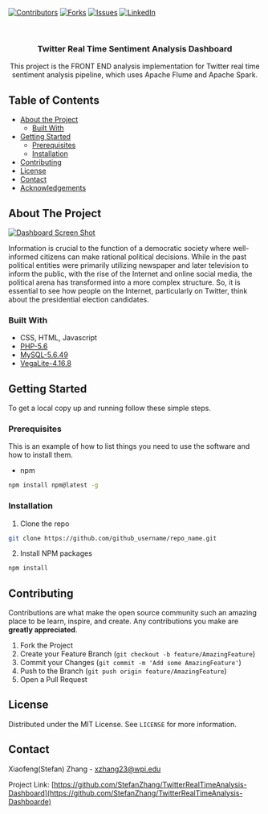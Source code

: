 [![Contributors][contributors-shield]][contributors-url]
[![Forks][forks-shield]][forks-url]
[![Issues][issues-shield]][issues-url]
[![LinkedIn][linkedin-shield]][linkedin-url]



<!-- PROJECT LOGO -->
<br />
<p align="center">

  <h3 align="center">Twitter Real Time Sentiment Analysis Dashboard</h3>

  <p align="center">
    This project is the FRONT END analysis implementation for Twitter real time sentiment analysis pipeline, which uses Apache Flume and Apache Spark. 
  </p>
</p>



<!-- TABLE OF CONTENTS -->
## Table of Contents

* [About the Project](#about-the-project)
  * [Built With](#built-with)
* [Getting Started](#getting-started)
  * [Prerequisites](#prerequisites)
  * [Installation](#installation)
* [Contributing](#contributing)
* [License](#license)
* [Contact](#contact)
* [Acknowledgements](#acknowledgements)



<!-- ABOUT THE PROJECT -->
## About The Project

[![Dashboard Screen Shot][product-screenshot]](https://sentiment.stefanzhang.com/)

Information is crucial to the function of a democratic society where well- informed citizens can make rational political decisions. While in the past political entities were primarily utilizing newspaper and later television to inform the public, with the rise of the Internet and online social media, the political arena has transformed into a more complex structure. So, it is essential to see how people on the Internet, particularly on Twitter, think about the presidential election candidates.

### Built With

* CSS, HTML, Javascript
* [PHP-5.6](https://www.php.net/releases/5_6_40.php)
* [MySQL-5.6.49](https://dev.mysql.com/doc/relnotes/mysql/5.6/en/)
* [VegaLite-4.16.8](https://vega.github.io/vega-lite/)

<!-- GETTING STARTED -->
## Getting Started

To get a local copy up and running follow these simple steps.

### Prerequisites

This is an example of how to list things you need to use the software and how to install them.
* npm
```sh
npm install npm@latest -g
```

### Installation

1. Clone the repo
```sh
git clone https://github.com/github_username/repo_name.git
```
2. Install NPM packages
```sh
npm install
```


<!-- CONTRIBUTING -->
## Contributing

Contributions are what make the open source community such an amazing place to be learn, inspire, and create. Any contributions you make are **greatly appreciated**.

1. Fork the Project
2. Create your Feature Branch (`git checkout -b feature/AmazingFeature`)
3. Commit your Changes (`git commit -m 'Add some AmazingFeature'`)
4. Push to the Branch (`git push origin feature/AmazingFeature`)
5. Open a Pull Request



<!-- LICENSE -->
## License

Distributed under the MIT License. See `LICENSE` for more information.



<!-- CONTACT -->
## Contact

Xiaofeng(Stefan) Zhang - xzhang23@wpi.edu

Project Link: [https://github.com/StefanZhang/TwitterRealTimeAnalysis-Dashboard](https://github.com/StefanZhang/TwitterRealTimeAnalysis-Dashboarde)


<!-- MARKDOWN LINKS & IMAGES -->
<!-- https://www.markdownguide.org/basic-syntax/#reference-style-links -->
[contributors-shield]: https://img.shields.io/github/contributors/StefanZhang/TwitterRealTimeAnalysis-Dashboard.svg?style=flat-square
[contributors-url]: https://github.com/StefanZhang/TwitterRealTimeAnalysis-Dashboard/graphs/contributors
[forks-shield]: https://img.shields.io/github/forks/StefanZhang/TwitterRealTimeAnalysis-Dashboard.svg?style=flat-square
[forks-url]: https://github.com/StefanZhang/TwitterRealTimeAnalysis-Dashboard/network/members
[issues-shield]: https://img.shields.io/github/issues/StefanZhang/TwitterRealTimeAnalysis-Dashboard.svg?style=flat-square
[issues-url]: https://github.com/StefanZhang/TwitterRealTimeAnalysis-Dashboard/issues
[linkedin-shield]: https://img.shields.io/badge/-LinkedIn-black.svg?style=flat-square&logo=linkedin&colorB=555
[linkedin-url]: https://www.linkedin.com/in/xiaofeng-stefan-zhang-26709987/
[product-screenshot]: https://i.loli.net/2020/10/23/aNpbTWYvcQZ8xLM.png



